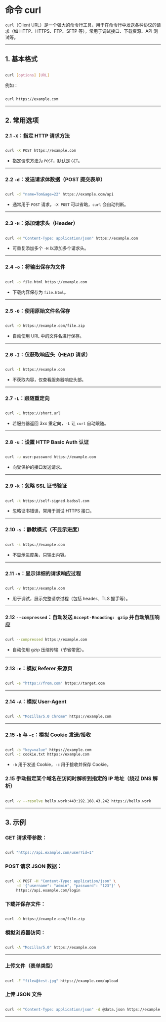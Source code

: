 # 命令 curl

`curl`（Client URL）是一个强大的命令行工具，用于在命令行中发送各种协议的请求（如 HTTP、HTTPS、FTP、SFTP 等），常用于调试接口、下载资源、API 测试等。

---

## 1. 基本格式

```bash

curl [options] [URL]
```

例如：

```bash

curl https://example.com
```

---

## 2. 常用选项

### 2.1 `-X`：指定 HTTP 请求方法

```bash

curl -X POST https://example.com
```

- 指定请求方法为 `POST`，默认是 `GET`。

---

### 2.2 `-d`：发送请求体数据（POST 提交表单）

```bash

curl -d "name=Tom&age=22" https://example.com/api
```

- 通常用于 `POST` 请求，`-X POST` 可以省略，`curl` 会自动判断。

---

### 2.3 `-H`：添加请求头（Header）

```bash

curl -H "Content-Type: application/json" https://example.com
```

- 可重复添加多个 `-H` 以添加多个请求头。

---

### 2.4 `-o`：将输出保存为文件

```bash

curl -o file.html https://example.com
```

- 下载内容保存为 `file.html`。

---

### 2.5 `-O`：使用原始文件名保存

```bash

curl -O https://example.com/file.zip
```

- 自动使用 URL 中的文件名进行保存。

---

### 2.6 `-I`：仅获取响应头（HEAD 请求）

```bash

curl -I https://example.com
```

- 不获取内容，仅查看服务器响应头部。

---

### 2.7 `-L`：跟随重定向

```bash

curl -L https://short.url
```

- 若服务器返回 3xx 重定向，`-L` 让 `curl` 自动跟随。

---

### 2.8 `-u`：设置 HTTP Basic Auth 认证

```bash

curl -u user:password https://example.com
```

- 向受保护的接口发送请求。

---

### 2.9 `-k`：忽略 SSL 证书验证

```bash

curl -k https://self-signed.badssl.com
```

- 忽略证书错误，常用于测试 HTTPS 接口。

---

### 2.10 `-s`：静默模式（不显示进度）

```bash

curl -s https://example.com
```

- 不显示进度条，只输出内容。

---

### 2.11 `-v`：显示详细的请求响应过程

```bash

curl -v https://example.com
```

- 用于调试，展示完整请求过程（包括 header、TLS 握手等）。

---

### 2.12 `--compressed`：自动发送 `Accept-Encoding: gzip` 并自动解压响应

```bash

curl --compressed https://example.com
```

- 自动使用 gzip 压缩传输（节省带宽）。

---

### 2.13 `-e`：模拟 Referer 来源页

```bash

curl -e "https://from.com" https://target.com
```

---

### 2.14 `-A`：模拟 User-Agent

```bash

curl -A "Mozilla/5.0 Chrome" https://example.com
```

---

### 2.15 `-b` 与 `-c`：模拟 Cookie 发送/接收

```bash

curl -b "key=value" https://example.com
curl -c cookie.txt https://example.com
```

- `-b` 用于发送 Cookie，`-c` 用于接收并保存 Cookie。

### 2.15 手动指定某个域名在访问时解析到指定的 IP 地址（绕过 DNS 解析）

```bash

curl -v --resolve hello.work:443:192.168.43.242 https://hello.work
```
---

## 3. 示例

### GET 请求带参数：

```bash

curl "https://api.example.com/user?id=1"
```

### POST 请求 JSON 数据：

```bash

curl -X POST -H "Content-Type: application/json" \
     -d '{"username": "admin", "password": "123"}' \
     https://api.example.com/login
```

### 下载并保存文件：

```bash

curl -O https://example.com/file.zip
```

### 模拟浏览器访问：

```bash

curl -A "Mozilla/5.0" https://example.com
```

---

### 上传文件（表单类型）

```bash

curl -F "file=@test.jpg" https://example.com/upload
```

### 上传 JSON 文件

```bash

curl -H "Content-Type: application/json" -d @data.json https://example.com/api
```

---
